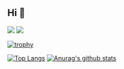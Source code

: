 ## Hi 👋

<a href="https://facebook.com/imgruut"><img src="https://img.shields.io/badge/facebook-%231877F2.svg?&style=for-the-badge&logo=facebook&logoColor=white"></a>
<a href="https://instagram.com/askjkz"><img src="https://img.shields.io/badge/instagram-%23E4405F.svg?&style=for-the-badge&logo=instagram&logoColor=white"></a>

[![trophy](https://github-profile-trophy.vercel.app/?username=dandyraka)](https://github.com/ryo-ma/github-profile-trophy)

[![Top Langs](https://github-readme-stats.vercel.app/api/top-langs/?username=dandyraka)](https://github.com/anuraghazra/github-readme-stats)
[![Anurag's github stats](https://github-readme-stats.vercel.app/api?username=dandyraka)](https://github.com/anuraghazra/github-readme-stats)




<!--
**hatori901/hatori901** is a ✨ _special_ ✨ repository because its `README.md` (this file) appears on your GitHub profile.

Here are some ideas to get you started:

- 🔭 I’m currently working on ...
- 🌱 I’m currently learning ...
- 👯 I’m looking to collaborate on ...
- 🤔 I’m looking for help with ...
- 💬 Ask me about ...
- 📫 How to reach me: ...
- 😄 Pronouns: ...
- ⚡ Fun fact: ...
-->

